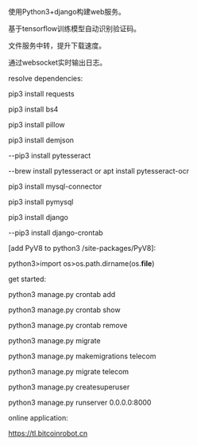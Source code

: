 
使用Python3+django构建web服务。

基于tensorflow训练模型自动识别验证码。

文件服务中转，提升下载速度。

通过websocket实时输出日志。




resolve dependencies:

pip3 install requests

pip3 install bs4

pip3 install pillow

pip3 install demjson

--pip3 install pytesseract

--brew install pytesseract or apt install pytesseract-ocr

pip3 install mysql-connector

pip3 install pymysql

pip3 install django

--pip3 install django-crontab

[add PyV8 to python3 /site-packages/PyV8]:

python3>import os>os.path.dirname(os.__file__)




get started:

python3 manage.py crontab add

python3 manage.py crontab show

python3 manage.py crontab remove

python3 manage.py migrate

python3 manage.py makemigrations telecom

python3 manage.py migrate telecom

python3 manage.py createsuperuser

python3 manage.py runserver 0.0.0.0:8000


online application:

https://tl.bitcoinrobot.cn

